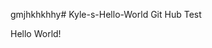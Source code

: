 gmjhkhkhhy# Kyle-s-Hello-World
Git Hub Test

<html>
<head>
<meta>
</head>
<body>
</p> Hello World! </p>
</body>
</html>
